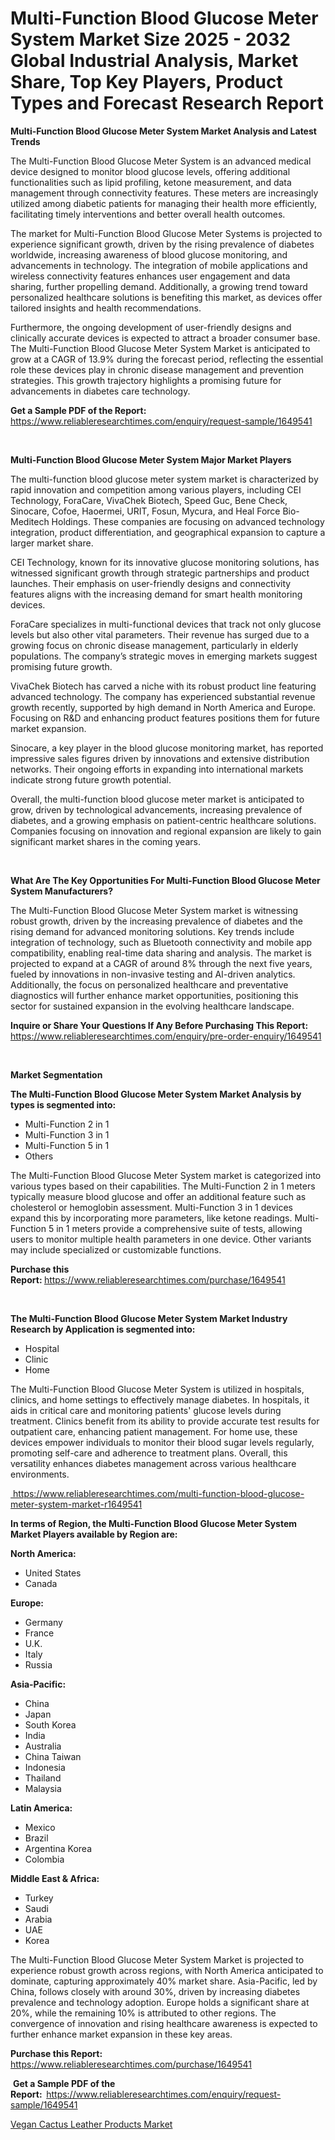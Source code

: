 <p><h1>Multi-Function Blood Glucose Meter System Market Size 2025 - 2032 Global Industrial Analysis, Market Share, Top Key Players, Product Types and Forecast Research Report</h1></p><p><strong>Multi-Function Blood Glucose Meter System Market Analysis and Latest Trends</strong></p>
<p><p>The Multi-Function Blood Glucose Meter System is an advanced medical device designed to monitor blood glucose levels, offering additional functionalities such as lipid profiling, ketone measurement, and data management through connectivity features. These meters are increasingly utilized among diabetic patients for managing their health more efficiently, facilitating timely interventions and better overall health outcomes.</p><p>The market for Multi-Function Blood Glucose Meter Systems is projected to experience significant growth, driven by the rising prevalence of diabetes worldwide, increasing awareness of blood glucose monitoring, and advancements in technology. The integration of mobile applications and wireless connectivity features enhances user engagement and data sharing, further propelling demand. Additionally, a growing trend toward personalized healthcare solutions is benefiting this market, as devices offer tailored insights and health recommendations.</p><p>Furthermore, the ongoing development of user-friendly designs and clinically accurate devices is expected to attract a broader consumer base. The Multi-Function Blood Glucose Meter System Market is anticipated to grow at a CAGR of 13.9% during the forecast period, reflecting the essential role these devices play in chronic disease management and prevention strategies. This growth trajectory highlights a promising future for advancements in diabetes care technology.</p></p>
<p><strong>Get a Sample PDF of the Report:&nbsp;</strong> <a href="https://www.reliableresearchtimes.com/enquiry/request-sample/1649541?utm_campaign=3585&utm_medium=2&utm_source=Github&utm_content=ia&utm_term=26032025&utm_id=multi-function-blood-glucose-meter-system">https://www.reliableresearchtimes.com/enquiry/request-sample/1649541</a></p>
<p>&nbsp;</p>
<p><strong>Multi-Function Blood Glucose Meter System Major Market Players</strong></p>
<p><p>The multi-function blood glucose meter system market is characterized by rapid innovation and competition among various players, including CEI Technology, ForaCare, VivaChek Biotech, Speed Guc, Bene Check, Sinocare, Cofoe, Haoermei, URIT, Fosun, Mycura, and Heal Force Bio-Meditech Holdings. These companies are focusing on advanced technology integration, product differentiation, and geographical expansion to capture a larger market share.</p><p>CEI Technology, known for its innovative glucose monitoring solutions, has witnessed significant growth through strategic partnerships and product launches. Their emphasis on user-friendly designs and connectivity features aligns with the increasing demand for smart health monitoring devices.</p><p>ForaCare specializes in multi-functional devices that track not only glucose levels but also other vital parameters. Their revenue has surged due to a growing focus on chronic disease management, particularly in elderly populations. The company’s strategic moves in emerging markets suggest promising future growth.</p><p>VivaChek Biotech has carved a niche with its robust product line featuring advanced technology. The company has experienced substantial revenue growth recently, supported by high demand in North America and Europe. Focusing on R&D and enhancing product features positions them for future market expansion.</p><p>Sinocare, a key player in the blood glucose monitoring market, has reported impressive sales figures driven by innovations and extensive distribution networks. Their ongoing efforts in expanding into international markets indicate strong future growth potential. </p><p>Overall, the multi-function blood glucose meter market is anticipated to grow, driven by technological advancements, increasing prevalence of diabetes, and a growing emphasis on patient-centric healthcare solutions. Companies focusing on innovation and regional expansion are likely to gain significant market shares in the coming years.</p></p>
<p>&nbsp;</p>
<p><strong>What Are The Key Opportunities For Multi-Function Blood Glucose Meter System Manufacturers?</strong></p>
<p><p>The Multi-Function Blood Glucose Meter System market is witnessing robust growth, driven by the increasing prevalence of diabetes and the rising demand for advanced monitoring solutions. Key trends include integration of technology, such as Bluetooth connectivity and mobile app compatibility, enabling real-time data sharing and analysis. The market is projected to expand at a CAGR of around 8% through the next five years, fueled by innovations in non-invasive testing and AI-driven analytics. Additionally, the focus on personalized healthcare and preventative diagnostics will further enhance market opportunities, positioning this sector for sustained expansion in the evolving healthcare landscape.</p></p>
<p><strong>Inquire or Share Your Questions If Any Before Purchasing This Report:</strong> <a href="https://www.reliableresearchtimes.com/enquiry/pre-order-enquiry/1649541?utm_campaign=3585&utm_medium=2&utm_source=Github&utm_content=ia&utm_term=26032025&utm_id=multi-function-blood-glucose-meter-system">https://www.reliableresearchtimes.com/enquiry/pre-order-enquiry/1649541</a></p>
<p>&nbsp;</p>
<p><strong>Market Segmentation</strong></p>
<p><strong>The Multi-Function Blood Glucose Meter System Market Analysis by types is segmented into:</strong></p>
<p><ul><li>Multi-Function 2 in 1</li><li>Multi-Function 3 in 1</li><li>Multi-Function 5 in 1</li><li>Others</li></ul></p>
<p><p>The Multi-Function Blood Glucose Meter System market is categorized into various types based on their capabilities. The Multi-Function 2 in 1 meters typically measure blood glucose and offer an additional feature such as cholesterol or hemoglobin assessment. Multi-Function 3 in 1 devices expand this by incorporating more parameters, like ketone readings. Multi-Function 5 in 1 meters provide a comprehensive suite of tests, allowing users to monitor multiple health parameters in one device. Other variants may include specialized or customizable functions.</p></p>
<p><strong>Purchase this Report:&nbsp;</strong><a href="https://www.reliableresearchtimes.com/purchase/1649541?utm_campaign=3585&utm_medium=2&utm_source=Github&utm_content=ia&utm_term=26032025&utm_id=multi-function-blood-glucose-meter-system">https://www.reliableresearchtimes.com/purchase/1649541</a></p>
<p>&nbsp;</p>
<p><strong>The Multi-Function Blood Glucose Meter System Market Industry Research by Application is segmented into:</strong></p>
<p><ul><li>Hospital</li><li>Clinic</li><li>Home</li></ul></p>
<p><p>The Multi-Function Blood Glucose Meter System is utilized in hospitals, clinics, and home settings to effectively manage diabetes. In hospitals, it aids in critical care and monitoring patients' glucose levels during treatment. Clinics benefit from its ability to provide accurate test results for outpatient care, enhancing patient management. For home use, these devices empower individuals to monitor their blood sugar levels regularly, promoting self-care and adherence to treatment plans. Overall, this versatility enhances diabetes management across various healthcare environments.</p></p>
<p><a href="https://www.reliableresearchtimes.com/multi-function-blood-glucose-meter-system-market-r1649541?utm_campaign=3585&utm_medium=2&utm_source=Github&utm_content=ia&utm_term=26032025&utm_id=multi-function-blood-glucose-meter-system">&nbsp;https://www.reliableresearchtimes.com/multi-function-blood-glucose-meter-system-market-r1649541</a></p>
<p><strong>In terms of Region, the Multi-Function Blood Glucose Meter System Market Players available by Region are:</strong></p>
<p>
    <p> <strong> North America: </strong>
        <ul>
            <li>United States</li>
            <li>Canada</li>
        </ul>
        </p> 
    <p> <strong> Europe: </strong>
        <ul>
            <li>Germany</li>
            <li>France</li>
            <li>U.K.</li>
            <li>Italy</li>
            <li>Russia</li>
        </ul>
        </p> 
    <p> <strong> Asia-Pacific: </strong>
        <ul>
            <li>China</li>
            <li>Japan</li>
            <li>South Korea</li>
            <li>India</li>
            <li>Australia</li>
            <li>China Taiwan</li>
            <li>Indonesia</li>
            <li>Thailand</li>
            <li>Malaysia</li>
        </ul>
        </p> 
    <p> <strong> Latin America: </strong>
        <ul>
            <li>Mexico</li>
            <li>Brazil</li>
            <li>Argentina Korea</li>
            <li>Colombia</li>
        </ul>
        </p> 
    <p> <strong> Middle East & Africa: </strong>
        <ul>
            <li>Turkey</li>
            <li>Saudi</li>
            <li>Arabia</li>
            <li>UAE</li>
            <li>Korea</li>
        </ul>
    </p>
    </p>
<p><p>The Multi-Function Blood Glucose Meter System Market is projected to experience robust growth across regions, with North America anticipated to dominate, capturing approximately 40% market share. Asia-Pacific, led by China, follows closely with around 30%, driven by increasing diabetes prevalence and technology adoption. Europe holds a significant share at 20%, while the remaining 10% is attributed to other regions. The convergence of innovation and rising healthcare awareness is expected to further enhance market expansion in these key areas.</p></p>
<p><strong>Purchase this Report: </strong><a href="https://www.reliableresearchtimes.com/purchase/1649541?utm_campaign=3585&utm_medium=2&utm_source=Github&utm_content=ia&utm_term=26032025&utm_id=multi-function-blood-glucose-meter-system">https://www.reliableresearchtimes.com/purchase/1649541</a></p>
<p>&nbsp;<strong>Get a Sample PDF of the Report:&nbsp;&nbsp;</strong><a href="https://www.reliableresearchtimes.com/enquiry/request-sample/1649541?utm_campaign=3585&utm_medium=2&utm_source=Github&utm_content=ia&utm_term=26032025&utm_id=multi-function-blood-glucose-meter-system">https://www.reliableresearchtimes.com/enquiry/request-sample/1649541</a></p>
<p><strong></strong></p>
<p><p><a href="https://github.com/yepezkommakp/Market-Research-Report-List-1/blob/main/vegan-cactus-leather-products-market.md?utm_campaign=3585&utm_medium=2&utm_source=Github&utm_content=ia&utm_term=26032025&utm_id=multi-function-blood-glucose-meter-system">Vegan Cactus Leather Products Market</a></p></p>